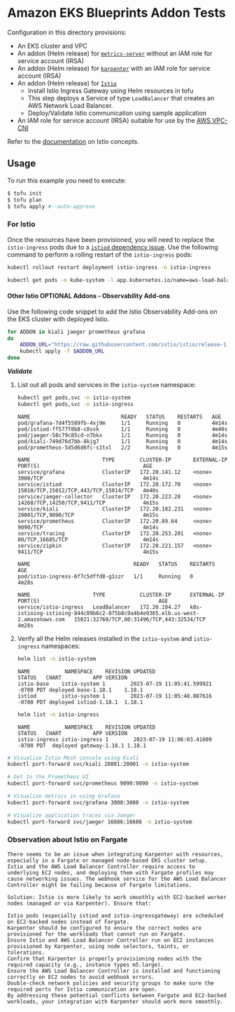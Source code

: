 # Amazon EKS Blueprints Addon Tests

Configuration in this directory provisions:
- An EKS cluster and VPC 
- An addon (Helm release) for [`metrics-server`](https://github.com/kubernetes-sigs/metrics-server) without an IAM role for service account (IRSA)
- An addon (Helm release) for [`karpenter`](https://github.com/aws/karpenter) with an IAM role for service account (IRSA)
- An addon (Helm release) for [`Istio`](https://github.com/aws/karpenter) 
  * Install Istio Ingress Gateway using Helm resources in tofu
  * This step deploys a Service of type `LoadBalancer` that creates an AWS Network Load Balancer.
  * Deploy/Validate Istio communication using sample application
- An IAM role for service account (IRSA) suitable for use by the [AWS VPC-CNI](https://github.com/aws/amazon-vpc-cni-k8s)

Refer to the [documentation](https://istio.io/latest/docs/concepts/) on Istio
concepts.

## Usage

To run this example you need to execute:

```bash
$ tofu init
$ tofu plan
$ tofu apply #--auto-approve
```

###  For Istio
Once the resources have been provisioned, you will need to replace the `istio-ingress` pods due to a [`istiod` dependency issue](https://github.com/istio/istio/issues/35789). Use the following command to perform a rolling restart of the `istio-ingress` pods:

```sh
kubectl rollout restart deployment istio-ingress -n istio-ingress

kubectl get pods -n kube-system -l app.kubernetes.io/name=aws-load-balancer-controller
```

#### Other Istio OPTIONAL Addons - Observability Add-ons

Use the following code snippet to add the Istio Observability Add-ons on the EKS
cluster with deployed Istio.

```sh
for ADDON in kiali jaeger prometheus grafana
do
    ADDON_URL="https://raw.githubusercontent.com/istio/istio/release-1.20/samples/addons/$ADDON.yaml"
    kubectl apply -f $ADDON_URL
done
```

***Validate***

1. List out all pods and services in the `istio-system` namespace:

    ```sh
    kubectl get pods,svc -n istio-system
    kubectl get pods,svc -n istio-ingress
    ```

    ```text
    NAME                             READY   STATUS    RESTARTS   AGE
    pod/grafana-7d4f5589fb-4xj9m     1/1     Running   0          4m14s
    pod/istiod-ff577f8b8-c8ssk       1/1     Running   0          4m40s
    pod/jaeger-58c79c85cd-n7bkx      1/1     Running   0          4m14s
    pod/kiali-749d76d7bb-8kjg7       1/1     Running   0          4m14s
    pod/prometheus-5d5d6d6fc-s1txl   2/2     Running   0          4m15s

    NAME                       TYPE        CLUSTER-IP       EXTERNAL-IP   PORT(S)                                 AGE
    service/grafana            ClusterIP   172.20.141.12    <none>        3000/TCP                                4m14s
    service/istiod             ClusterIP   172.20.172.70    <none>        15010/TCP,15012/TCP,443/TCP,15014/TCP   4m40s
    service/jaeger-collector   ClusterIP   172.20.223.28    <none>        14268/TCP,14250/TCP,9411/TCP            4m15s
    service/kiali              ClusterIP   172.20.182.231   <none>        20001/TCP,9090/TCP                      4m15s
    service/prometheus         ClusterIP   172.20.89.64     <none>        9090/TCP                                4m14s
    service/tracing            ClusterIP   172.20.253.201   <none>        80/TCP,16685/TCP                        4m14s
    service/zipkin             ClusterIP   172.20.221.157   <none>        9411/TCP                                4m15s

    NAME                                 READY   STATUS    RESTARTS   AGE
    pod/istio-ingress-6f7c5dffd8-g1szr   1/1     Running   0          4m28s

    NAME                    TYPE           CLUSTER-IP      EXTERNAL-IP                                                                     PORT(S)                                      AGE
    service/istio-ingress   LoadBalancer   172.20.104.27   k8s-istioing-istioing-844c89b6c2-875b8c9a4b4e9365.elb.us-west-2.amazonaws.com   15021:32760/TCP,80:31496/TCP,443:32534/TCP   4m28s
    ```

2. Verify all the Helm releases installed in the `istio-system` and `istio-ingress` namespaces:

    ```sh
    helm list -n istio-system
    ```

    ```text
    NAME           NAMESPACE    REVISION UPDATED                              STATUS   CHART          APP VERSION
    istio-base    istio-system 1        2023-07-19 11:05:41.599921 -0700 PDT deployed base-1.18.1    1.18.1
    istiod        istio-system 1        2023-07-19 11:05:48.087616 -0700 PDT deployed istiod-1.18.1  1.18.1
    ```

    ```sh
    helm list -n istio-ingress
    ```

    ```text
    NAME           NAMESPACE    REVISION UPDATED                              STATUS   CHART          APP VERSION
    istio-ingress istio-ingress 1        2023-07-19 11:06:03.41609 -0700 PDT  deployed gateway-1.18.1 1.18.1
    ```

```sh
# Visualize Istio Mesh console using Kiali
kubectl port-forward svc/kiali 20001:20001 -n istio-system

# Get to the Prometheus UI
kubectl port-forward svc/prometheus 9090:9090 -n istio-system

# Visualize metrics in using Grafana
kubectl port-forward svc/grafana 3000:3000 -n istio-system

# Visualize application traces via Jaeger
kubectl port-forward svc/jaeger 16686:16686 -n istio-system
```


### Observation about Istio on Fargate

```text
There seems to be an issue when integrating Karpenter with resources, especially in a Fargate or managed node-based EKS cluster setup. 
Istio and the AWS Load Balancer Controller require access to underlying EC2 nodes, and deploying them with Fargate profiles may cause networking issues. The webhook service for the AWS Load Balancer Controller might be failing because of Fargate limitations.

Solution: Istio is more likely to work smoothly with EC2-backed worker nodes (managed or via Karpenter). Ensure that:

Istio pods (especially istiod and istio-ingressgateway) are scheduled on EC2-backed nodes instead of Fargate.
Karpenter should be configured to ensure the correct nodes are provisioned for the workloads that cannot run on Fargate.
Ensure Istio and AWS Load Balancer Controller run on EC2 instances provisioned by Karpenter, using node selectors, taints, or tolerations.
Confirm that Karpenter is properly provisioning nodes with the required capacity (e.g., instance types m5.large).
Ensure the AWS Load Balancer Controller is installed and functioning correctly on EC2 nodes to avoid webhook errors.
Double-check network policies and security groups to make sure the required ports for Istio communication are open.
By addressing these potential conflicts between Fargate and EC2-backed workloads, your integration with Karpenter should work more smoothly.
```